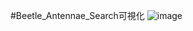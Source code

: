 #Beetle_Antennae_Search可視化
![image](https://raw.githubusercontent.com/cbc106013/DL-Study-Notes/master/doc/BAS.gif)
